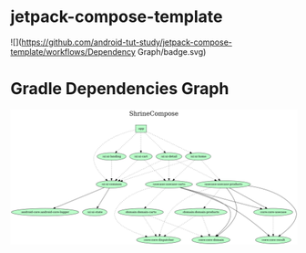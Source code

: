 # jetpack-compose-template


![](https://github.com/android-tut-study/jetpack-compose-template/workflows/Dependency Graph/badge.svg)
# Gradle Dependencies Graph

![](gradle/dependency-graph/project.dot.png)
